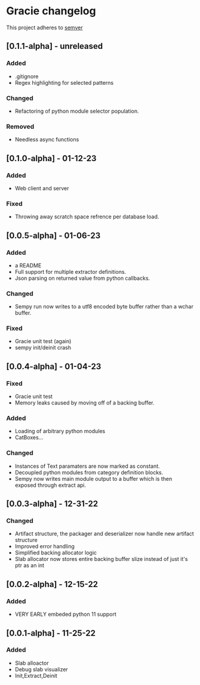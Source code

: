 # Gracie changelog

This project adheres to [semver](https://semver.org/)

## [0.1.1-alpha] - unreleased
### Added
- .gitignore
- Regex highlighting for selected patterns

### Changed
- Refactoring of python module selector population.

### Removed
- Needless async functions

## [0.1.0-alpha] - 01-12-23
### Added
- Web client and server

### Fixed
- Throwing away scratch space refrence per database load.

## [0.0.5-alpha] - 01-06-23
### Added
- a README
- Full support for multiple extractor definitions.
- Json parsing on returned value from python callbacks.

### Changed
- Sempy run now writes to a utf8 encoded byte buffer rather than a wchar buffer.

### Fixed
- Gracie unit test (again)
- sempy init/deinit crash

## [0.0.4-alpha] - 01-04-23
### Fixed
- Gracie unit test
- Memory leaks caused by moving off of a backing buffer.

### Added
- Loading of arbitrary python modules
- CatBoxes...

### Changed
- Instances of Text paramaters are now marked as constant.
- Decoupled python modules from category definition blocks.
- Sempy now writes main module output to a buffer which is then exposed through extract api.

## [0.0.3-alpha] - 12-31-22
### Changed
- Artifact structure, the packager and deserializer now handle new artifact structure
- Improved error handling
- Simplified backing allocator logic
- Slab allocator now stores entire backing buffer slize instead of just it's ptr as an int

## [0.0.2-alpha] - 12-15-22
### Added
- VERY EARLY embeded python 11 support

## [0.0.1-alpha] - 11-25-22

### Added
- Slab alloactor
- Debug slab visualizer
- Init,Extract,Deinit
